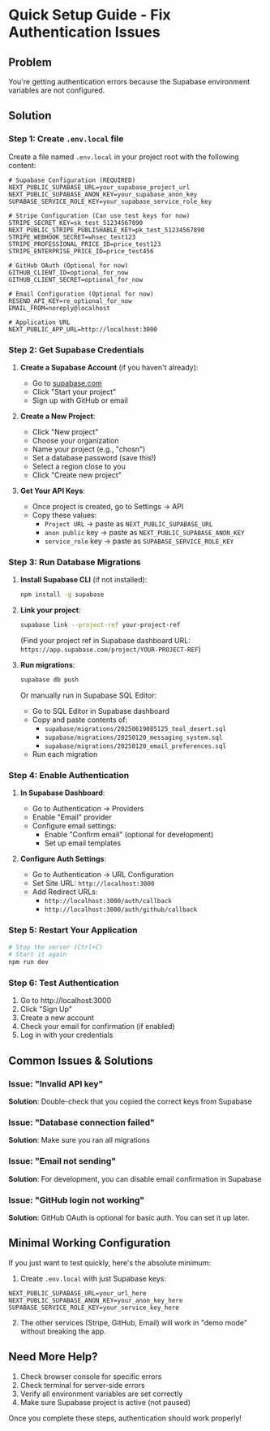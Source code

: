 # Quick Setup Guide - Fix Authentication Issues

## Problem
You're getting authentication errors because the Supabase environment variables are not configured.

## Solution

### Step 1: Create `.env.local` file
Create a file named `.env.local` in your project root with the following content:

```env
# Supabase Configuration (REQUIRED)
NEXT_PUBLIC_SUPABASE_URL=your_supabase_project_url
NEXT_PUBLIC_SUPABASE_ANON_KEY=your_supabase_anon_key
SUPABASE_SERVICE_ROLE_KEY=your_supabase_service_role_key

# Stripe Configuration (Can use test keys for now)
STRIPE_SECRET_KEY=sk_test_51234567890
NEXT_PUBLIC_STRIPE_PUBLISHABLE_KEY=pk_test_51234567890
STRIPE_WEBHOOK_SECRET=whsec_test123
STRIPE_PROFESSIONAL_PRICE_ID=price_test123
STRIPE_ENTERPRISE_PRICE_ID=price_test456

# GitHub OAuth (Optional for now)
GITHUB_CLIENT_ID=optional_for_now
GITHUB_CLIENT_SECRET=optional_for_now

# Email Configuration (Optional for now)
RESEND_API_KEY=re_optional_for_now
EMAIL_FROM=noreply@localhost

# Application URL
NEXT_PUBLIC_APP_URL=http://localhost:3000
```

### Step 2: Get Supabase Credentials

1. **Create a Supabase Account** (if you haven't already):
   - Go to [supabase.com](https://supabase.com)
   - Click "Start your project"
   - Sign up with GitHub or email

2. **Create a New Project**:
   - Click "New project"
   - Choose your organization
   - Name your project (e.g., "chosn")
   - Set a database password (save this!)
   - Select a region close to you
   - Click "Create new project"

3. **Get Your API Keys**:
   - Once project is created, go to Settings → API
   - Copy these values:
     - `Project URL` → paste as `NEXT_PUBLIC_SUPABASE_URL`
     - `anon public` key → paste as `NEXT_PUBLIC_SUPABASE_ANON_KEY`
     - `service_role` key → paste as `SUPABASE_SERVICE_ROLE_KEY`

### Step 3: Run Database Migrations

1. **Install Supabase CLI** (if not installed):
   ```bash
   npm install -g supabase
   ```

2. **Link your project**:
   ```bash
   supabase link --project-ref your-project-ref
   ```
   (Find your project ref in Supabase dashboard URL: `https://app.supabase.com/project/YOUR-PROJECT-REF`)

3. **Run migrations**:
   ```bash
   supabase db push
   ```

   Or manually run in Supabase SQL Editor:
   - Go to SQL Editor in Supabase dashboard
   - Copy and paste contents of:
     - `supabase/migrations/20250619085125_teal_desert.sql`
     - `supabase/migrations/20250120_messaging_system.sql`
     - `supabase/migrations/20250120_email_preferences.sql`
   - Run each migration

### Step 4: Enable Authentication

1. **In Supabase Dashboard**:
   - Go to Authentication → Providers
   - Enable "Email" provider
   - Configure email settings:
     - Enable "Confirm email" (optional for development)
     - Set up email templates

2. **Configure Auth Settings**:
   - Go to Authentication → URL Configuration
   - Set Site URL: `http://localhost:3000`
   - Add Redirect URLs:
     - `http://localhost:3000/auth/callback`
     - `http://localhost:3000/auth/github/callback`

### Step 5: Restart Your Application

```bash
# Stop the server (Ctrl+C)
# Start it again
npm run dev
```

### Step 6: Test Authentication

1. Go to http://localhost:3000
2. Click "Sign Up"
3. Create a new account
4. Check your email for confirmation (if enabled)
5. Log in with your credentials

## Common Issues & Solutions

### Issue: "Invalid API key"
**Solution**: Double-check that you copied the correct keys from Supabase

### Issue: "Database connection failed"
**Solution**: Make sure you ran all migrations

### Issue: "Email not sending"
**Solution**: For development, you can disable email confirmation in Supabase

### Issue: "GitHub login not working"
**Solution**: GitHub OAuth is optional for basic auth. You can set it up later.

## Minimal Working Configuration

If you just want to test quickly, here's the absolute minimum:

1. Create `.env.local` with just Supabase keys:
```env
NEXT_PUBLIC_SUPABASE_URL=your_url_here
NEXT_PUBLIC_SUPABASE_ANON_KEY=your_anon_key_here
SUPABASE_SERVICE_ROLE_KEY=your_service_key_here
```

2. The other services (Stripe, GitHub, Email) will work in "demo mode" without breaking the app.

## Need More Help?

1. Check browser console for specific errors
2. Check terminal for server-side errors
3. Verify all environment variables are set correctly
4. Make sure Supabase project is active (not paused)

Once you complete these steps, authentication should work properly! 